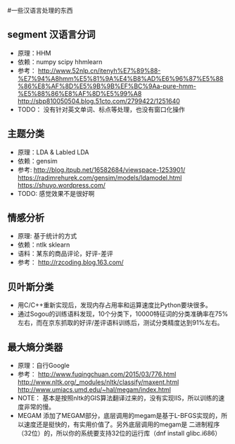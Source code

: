 #一些汉语言处理的东西

## segment 汉语言分词
- 原理：HHM
- 依赖：numpy scipy hhmlearn 
- 参考：
http://www.52nlp.cn/itenyh%E7%89%88-%E7%94%A8hmm%E5%81%9A%E4%B8%AD%E6%96%87%E5%88%86%E8%AF%8D%E5%9B%9B%EF%BC%9Aa-pure-hmm-%E5%88%86%E8%AF%8D%E5%99%A8
http://sbp810050504.blog.51cto.com/2799422/1251640
- TODO：
    没有针对英文单词、标点等处理，也没有窗口化操作

	
## 主题分类
- 原理：LDA & Labled LDA
- 依赖：gensim
- 参考:
http://blog.itpub.net/16582684/viewspace-1253901/
https://radimrehurek.com/gensim/models/ldamodel.html
https://shuyo.wordpress.com/
- TODO:
	感觉效果不是很好啊

## 情感分析
- 原理: 基于统计的方式
- 依赖：ntlk sklearn
- 语料：某东的商品评论，好评-差评
- 参考：
http://rzcoding.blog.163.com/

## 贝叶斯分类
- 用C/C++重新实现后，发现内存占用率和运算速度比Python要块很多。
- 通过Sogou的训练语料发现，10个分类下，10000特征词的分类准确率在75%左右，而在京东抓取的好评/差评语料训练后，测试分类精度达到91%左右。

## 最大熵分类器
- 原理：自行Google
- 参考：
http://www.fuqingchuan.com/2015/03/776.html
http://www.nltk.org/_modules/nltk/classify/maxent.html
http://www.umiacs.umd.edu/~hal/megam/index.html
- NOTE：
基本是按照nltk的GIS算法翻译过来的，没有实现IIS，所以训练的速度非常的慢。
- MEGAM
添加了MEGAM部分，底层调用的megam是基于L-BFGS实现的，所以速度还是挺快的，有实用价值了。另外底层调用的megam是
二进制程序（32位）的，所以你的系统要支持32位的运行库（dnf install glibc.i686）
